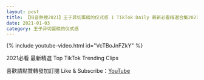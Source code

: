 ```yaml
---
layout: post
title: 【抖音熱搜2021】王子异切蛋糕的仪式感 1 TikTok Daily 最新必看精選合集2021 01 03
date: 2021-01-03
category: 王子异切蛋糕的仪式感
---
```


{% include youtube-video.html id="VcTBoJnFZkY" %}

2021必看 最新精選 Top TikTok Trending Clips

喜歡請點贊轉發加訂閱 Like & Subscribe：[YouTube](https://www.youtube.com/channel/UCAoR7VcanIPd04uEq_GIylA/videos)

